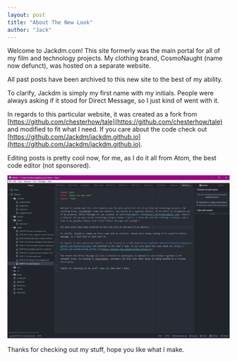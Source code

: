 ```yaml
---
layout: post
title: "About The New Look"
author: "Jack"
---
```


Welcome to Jackdm.com! This site formerly was the main portal for all of my film and technology projects. My clothing brand, CosmoNaught (name now defunct), was hosted on a separate website.

All past posts have been archived to this new site to the best of my ability.

To clarify, Jackdm is simply my first name with my initials. People were always asking if it stood for Direct Message, so I just kind of went with it.

In regards to this particular website, it was created as a fork from [https://github.com/chesterhow/tale](https://github.com/chesterhow/tale) and modified to fit what I need. If you care about the code check out [https://github.com/Jackdm/jackdm.github.io](https://github.com/Jackdm/jackdm.github.io).

Editing posts is pretty cool now, for me, as I do it all from Atom, the best code editor (not sponsored).

![githubimage.PNG](../assets/githubimage.PNG)

Thanks for checking out my stuff, hope you like what I make.
